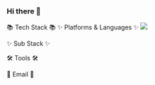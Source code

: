 ### Hi there 👋

📚 Tech Stack 📚
✨ Platforms & Languages ✨
<img src="https://camo.githubusercontent.com/3bde44b1200314fda52d05360f3e5671ec213a9049860f092d0e088e3a23da9e/68747470733a2f2f696d672e736869656c64732e696f2f62616467652f4a6176612d3030373339363f7374796c653d666c6174266c6f676f3d436f6e64612d466f726765266c6f676f436f6c6f723d7768697465" data-canonical-src="https://img.shields.io/badge/Java-007396?style=flat&amp;logo=Conda-Forge&amp;logoColor=white" style="max-width: 100%;">
   
   

✨ Sub Stack ✨

 
 

🛠 Tools 🛠

  
 


📧 Email 📧
 

